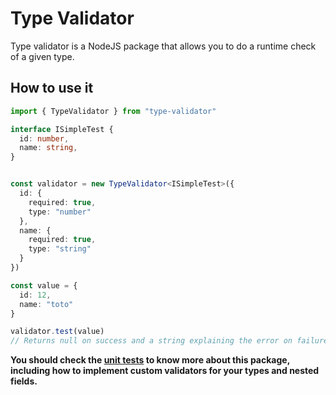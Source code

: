 # Type Validator

Type validator is a NodeJS package that allows you to do a runtime check of a given type.

## How to use it

```typescript
import { TypeValidator } from "type-validator"

interface ISimpleTest {
  id: number,
  name: string,
}


const validator = new TypeValidator<ISimpleTest>({
  id: {
    required: true,
    type: "number"
  },
  name: {
    required: true,
    type: "string"
  }
})

const value = {
  id: 12,
  name: "toto"
}

validator.test(value)
// Returns null on success and a string explaining the error on failure.
```

**You should check the [unit tests]() to know more about this package,
including how to implement custom validators for your types and nested fields.**
